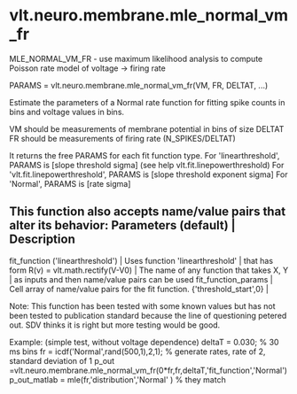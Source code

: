 # vlt.neuro.membrane.mle_normal_vm_fr

  MLE_NORMAL_VM_FR - use maximum likelihood analysis to compute Poisson rate model of voltage -> firing rate
  
  PARAMS = vlt.neuro.membrane.mle_normal_vm_fr(VM, FR, DELTAT,  ...)
 
  Estimate the parameters of a Normal rate function for fitting spike counts in bins and
  voltage values in bins.
 
  VM should be measurements of membrane potential in bins of size DELTAT
  FR should be measurements of firing rate (N_SPIKES/DELTAT)
 
  It returns the free PARAMS for each fit function type.
  For 'linearthreshold', PARAMS is [slope threshold sigma] (see help vlt.fit.linepowerthreshold)
  For 'vlt.fit.linepowerthreshold', PARAMS is [slope threshold exponent sigma]
  For 'Normal', PARAMS is [rate sigma]
 
  This function also accepts name/value pairs that alter its behavior:
  Parameters (default)              | Description
  -----------------------------------------------------------------
  fit_function ('linearthreshold')  | Uses function 'linearthreshold'
                                    |  that has form R(v) = vlt.math.rectify(V-V0)
                                    | The name of any function that takes X, Y
                                    | as inputs and then name/value pairs can be used
  fit_function_params               | Cell array of name/value pairs for the fit function.
   {'threshold_start',0}            |
 
 
  Note: This function has been tested with some known values but has not been tested
  to publication standard because the line of questioning petered out.
  SDV thinks it is right but more testing would be good.
 
 
  Example: (simple test, without voltage dependence)
    deltaT = 0.030; % 30 ms bins
    fr = icdf('Normal',rand(500,1),2,1); % generate rates, rate of 2, standard deviation of 1
    p_out =vlt.neuro.membrane.mle_normal_vm_fr(0*fr,fr,deltaT,'fit_function','Normal')  
    p_out_matlab = mle(fr,'distribution','Normal' ) % they match
